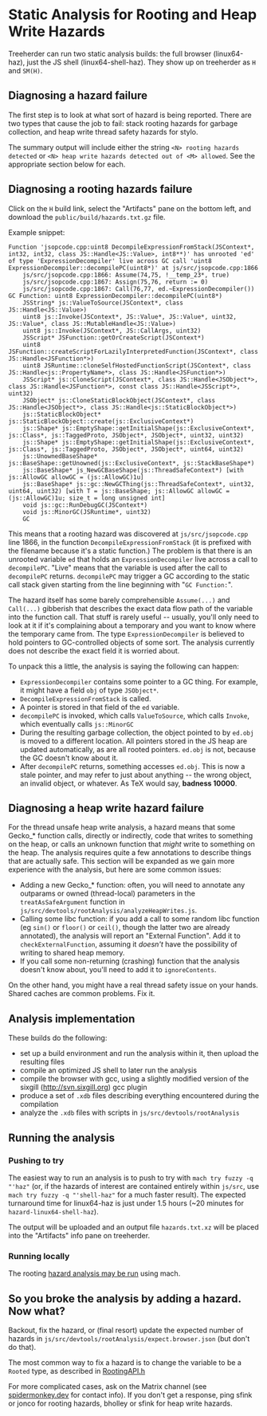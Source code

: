 # Static Analysis for Rooting and Heap Write Hazards

Treeherder can run two static analysis builds: the full browser (linux64-haz), just the JS shell (linux64-shell-haz). They show up on treeherder as `H` and `SM(H)`.

## Diagnosing a hazard failure

The first step is to look at what sort of hazard is being reported. There are two types that cause the job to fail: stack rooting hazards for garbage collection, and heap write thread safety hazards for stylo.

The summary output will include either the string `<N> rooting hazards detected` or `<N> heap write hazards detected out of <M> allowed`. See the appropriate section below for each.

## Diagnosing a rooting hazards failure

Click on the `H` build link, select the "Artifacts" pane on the bottom left, and download the `public/build/hazards.txt.gz` file.

Example snippet:

    Function 'jsopcode.cpp:uint8 DecompileExpressionFromStack(JSContext*, int32, int32, class JS::Handle<JS::Value>, int8**)' has unrooted 'ed' of type 'ExpressionDecompiler' live across GC call 'uint8 ExpressionDecompiler::decompilePC(uint8*)' at js/src/jsopcode.cpp:1866
        js/src/jsopcode.cpp:1866: Assume(74,75, !__temp_23*, true)
        js/src/jsopcode.cpp:1867: Assign(75,76, return := 0)
        js/src/jsopcode.cpp:1867: Call(76,77, ed.~ExpressionDecompiler())
    GC Function: uint8 ExpressionDecompiler::decompilePC(uint8*)
        JSString* js::ValueToSource(JSContext*, class JS::Handle<JS::Value>)
        uint8 js::Invoke(JSContext*, JS::Value*, JS::Value*, uint32, JS::Value*, class JS::MutableHandle<JS::Value>)
        uint8 js::Invoke(JSContext*, JS::CallArgs, uint32)
        JSScript* JSFunction::getOrCreateScript(JSContext*)
        uint8 JSFunction::createScriptForLazilyInterpretedFunction(JSContext*, class JS::Handle<JSFunction*>)
        uint8 JSRuntime::cloneSelfHostedFunctionScript(JSContext*, class JS::Handle<js::PropertyName*>, class JS::Handle<JSFunction*>)
        JSScript* js::CloneScript(JSContext*, class JS::Handle<JSObject*>, class JS::Handle<JSFunction*>, const class JS::Handle<JSScript*>, uint32)
        JSObject* js::CloneStaticBlockObject(JSContext*, class JS::Handle<JSObject*>, class JS::Handle<js::StaticBlockObject*>)
        js::StaticBlockObject* js::StaticBlockObject::create(js::ExclusiveContext*)
        js::Shape* js::EmptyShape::getInitialShape(js::ExclusiveContext*, js::Class*, js::TaggedProto, JSObject*, JSObject*, uint32, uint32)
        js::Shape* js::EmptyShape::getInitialShape(js::ExclusiveContext*, js::Class*, js::TaggedProto, JSObject*, JSObject*, uint64, uint32)
        js::UnownedBaseShape* js::BaseShape::getUnowned(js::ExclusiveContext*, js::StackBaseShape*)
        js::BaseShape* js_NewGCBaseShape(js::ThreadSafeContext*) [with js::AllowGC allowGC = (js::AllowGC)1u]
        js::BaseShape* js::gc::NewGCThing(js::ThreadSafeContext*, uint32, uint64, uint32) [with T = js::BaseShape; js::AllowGC allowGC = (js::AllowGC)1u; size_t = long unsigned int]
        void js::gc::RunDebugGC(JSContext*)
        void js::MinorGC(JSRuntime*, uint32)
        GC

This means that a rooting hazard was discovered at `js/src/jsopcode.cpp` line 1866, in the function `DecompileExpressionFromStack` (it is prefixed with the filename because it's a static function.) The problem is that there is an unrooted variable `ed` that holds an `ExpressionDecompiler` live across a call to `decompilePC`. "Live" means that the variable is used after the call to `decompilePC` returns. `decompilePC` may trigger a GC according to the static call stack given starting from the line beginning with "`GC Function:`".

The hazard itself has some barely comprehensible `Assume(...)` and `Call(...)` gibberish that describes the exact data flow path of the variable into the function call. That stuff is rarely useful -- usually, you'll only need to look at it if it's complaining about a temporary and you want to know where the temporary came from. The type `ExpressionDecompiler` is believed to hold pointers to GC-controlled objects of some sort. The analysis currently does not describe the exact field it is worried about.

To unpack this a little, the analysis is saying the following can happen:

* `ExpressionDecompiler` contains some pointer to a GC thing. For example, it might have a field `obj` of type `JSObject*`.
* `DecompileExpressionFromStack` is called.
* A pointer is stored in that field of the `ed` variable.
* `decompilePC` is invoked, which calls `ValueToSource`, which calls `Invoke`, which eventually calls `js::MinorGC`
* During the resulting garbage collection, the object pointed to by `ed.obj` is moved to a different location. All pointers stored in the JS heap are updated automatically, as are all rooted pointers. `ed.obj` is not, because the GC doesn't know about it.
* After `decompilePC` returns, something accesses `ed.obj`. This is now a stale pointer, and may refer to just about anything -- the wrong object, an invalid object, or whatever. As TeX would say, **badness 10000**.

## Diagnosing a heap write hazard failure

For the thread unsafe heap write analysis, a hazard means that some Gecko_* function calls, directly or indirectly, code that writes to something on the heap, or calls an unknown function that *might* write to something on the heap. The analysis requires quite a few annotations to describe things that are actually safe. This section will be expanded as we gain more experience with the analysis, but here are some common issues:

* Adding a new Gecko_* function: often, you will need to annotate any outparams or owned (thread-local) parameters in the `treatAsSafeArgument` function in `js/src/devtools/rootAnalysis/analyzeHeapWrites.js`.
* Calling some libc function: if you add a call to some random libc function (eg `sin()` or `floor()` or `ceil()`, though the latter two are already annotated), the analysis will report an "External Function". Add it to `checkExternalFunction`, assuming it *doesn't* have the possibility of writing to shared heap memory.
* If you call some non-returning (crashing) function that the analysis doesn't know about, you'll need to add it to `ignoreContents`.

On the other hand, you might have a real thread safety issue on your hands. Shared caches are common problems. Fix it.

## Analysis implementation

These builds do the following:

* set up a build environment and run the analysis within it, then upload the resulting files
 * compile an optimized JS shell to later run the analysis
 * compile the browser with gcc, using a slightly modified version of the sixgill (http://svn.sixgill.org) gcc plugin
* produce a set of `.xdb` files describing everything encountered during the compilation
* analyze the `.xdb` files with scripts in `js/src/devtools/rootAnalysis`

## Running the analysis

### Pushing to try

The easiest way to run an analysis is to push to try with `mach try fuzzy -q "'haz"` (or, if the hazards of interest are contained entirely within `js/src`, use `mach try fuzzy -q "'shell-haz"` for a much faster result). The expected turnaround time for linux64-haz is just under 1.5 hours (~20 minutes for `hazard-linux64-shell-haz`).

The output will be uploaded and an output file `hazards.txt.xz` will be placed into the "Artifacts" info pane on treeherder.

### Running locally

The rooting [hazard analysis may be run][running] using mach.

## So you broke the analysis by adding a hazard. Now what?

Backout, fix the hazard, or (final resort) update the expected number of hazards in `js/src/devtools/rootAnalysis/expect.browser.json` (but don't do that).

The most common way to fix a hazard is to change the variable to be a `Rooted` type, as described in [RootingAPI.h][rooting]

For more complicated cases, ask on the Matrix channel (see [spidermonkey.dev][spidermonkey] for contact info). If you don't get a response, ping sfink or jonco for rooting hazards, bholley or sfink for heap write hazards.

[running]: running.md
[rooting]: https://searchfox.org/mozilla-central/source/js/public/RootingAPI.h
[spidermonkey]: https://spidermonkey.dev/
